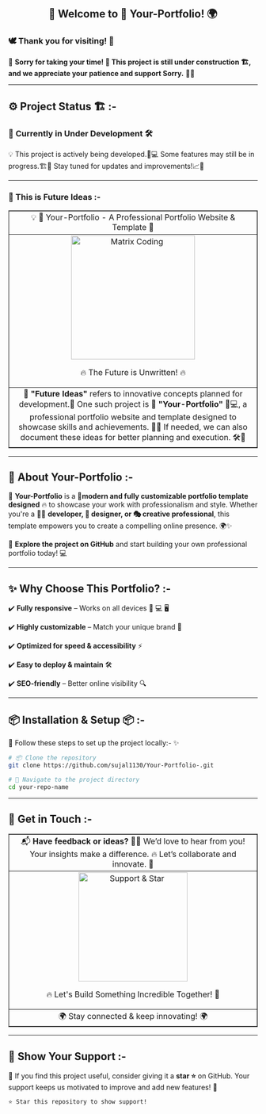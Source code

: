 <h2 align="center">👋 Welcome to 📌 Your-Portfolio! 🌍</h2>

### 🕊️ Thank you for visiting! 🙏

🔧 **Sorry for taking your time! 🧭 This project is still under construction 🏗️, and we appreciate your patience and support Sorry.** 🚧🚀

---

## ⚙️ Project Status 🏗️ :-

### 🚧 **Currently in Under Development** 🛠️
💡 This project is actively being developed.🧠💻 Some features may still be in progress.🏗️🧱 Stay tuned for updates and improvements!📈🚧

---

### 🔮 This is Future Ideas :-

<table border="1" align="center" width="100%">
  <tr>
    <td align="center" >
      💡 🎨 Your-Portfolio - A Professional Portfolio Website & Template 🚀  
    </td>
  </tr>
  <tr>
    <td align="center" >
     <img src="https://media.giphy.com/media/RbDKaczqWovIugyJmW/giphy.gif" width="250"  alt="Matrix Coding">  <p align="center">🔥 The Future is Unwritten! 🔥</p> 
    </td>
  </tr>
  <tr>
    <td align="center" >
      🔮 <strong>"Future Ideas"</strong> refers to innovative concepts planned for development.🧠 One such project is 🎯 <strong> "Your-Portfolio" </strong> 🎨💻, a professional portfolio website and template designed to showcase skills and achievements. 📝📂 If needed, we can also document these ideas for better planning and execution. 🛠️📅
    </td>
  </tr>
</table>

---

## 🚀 About Your-Portfolio :-

🎨 **Your-Portfolio** is a 🧰**modern and fully customizable portfolio template designed** 🔥 to showcase your work with professionalism and style. Whether you're a 👨‍💻 **developer, 🎨 designer, or 🎭 creative professional**, this template empowers you to create a compelling online presence. 🌍✨ 

🔗 **Explore the project on GitHub** and start building your own professional portfolio today! 💻

---

## ✨ Why Choose This Portfolio? :-   

✔️ **Fully responsive** – Works on all devices 📱 💻 🖥️  

✔️ **Highly customizable** – Match your unique brand 🎨  

✔️ **Optimized for speed & accessibility** ⚡  

✔️ **Easy to deploy & maintain** 🛠️  

✔️ **SEO-friendly** – Better online visibility 🔍   

---

## 📦 Installation & Setup 📦 :-

📁 Follow these steps to set up the project locally:- ✨ 

```bash
# 📦 Clone the repository
git clone https://github.com/sujal1130/Your-Portfolio-.git

```

```bash
# 📁 Navigate to the project directory
cd your-repo-name
```

---

## 📩 Get in Touch :-

<table align="center" width="100%" border="1">
  <tr>
    <td align="center">
      📬 <strong>Have feedback or ideas?</strong>  
     🤝✨ We’d love to hear from you! Your insights make a difference. 🔥 Let’s collaborate and innovate. 💬
    </td>
  </tr>
  <tr>
    <td align="center">
      <img src="https://media.giphy.com/media/xT9IgzoKnwFNmISR8I/giphy.gif" width="220" alt="Support & Star"/> <p align="center">🔥 Let's Build Something Incredible Together! 🌠</p>
    </td>
  </tr>
  <tr>
    <td align="center">
      🌍 Stay connected & keep innovating! 🌍 
    </td>
  </tr>
</table>

---

## 🌟 Show Your Support :-

🙏 If you find this project useful, consider giving it a **star ⭐** on GitHub. Your support keeps us motivated to improve and add new features! 💖

```bash
⭐ Star this repository to show support!
```
